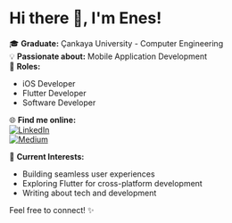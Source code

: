 # Hi there 👋, I'm Enes!

🎓 **Graduate:** Çankaya University - Computer Engineering  
💡 **Passionate about:** Mobile Application Development  
📱 **Roles:**  
- iOS Developer  
- Flutter Developer  
- Software Developer  

🌐 **Find me online:**  
[![LinkedIn](https://img.shields.io/badge/LinkedIn-0077B5?style=flat&logo=linkedin&logoColor=white)](https://linkedin.com/in/enesdirik)  
[![Medium](https://img.shields.io/badge/Medium-12100E?style=flat&logo=medium&logoColor=white)](https://medium.com/@enesdirik)  

🚀 **Current Interests:**  
- Building seamless user experiences  
- Exploring Flutter for cross-platform development  
- Writing about tech and development  

Feel free to connect! ✨
